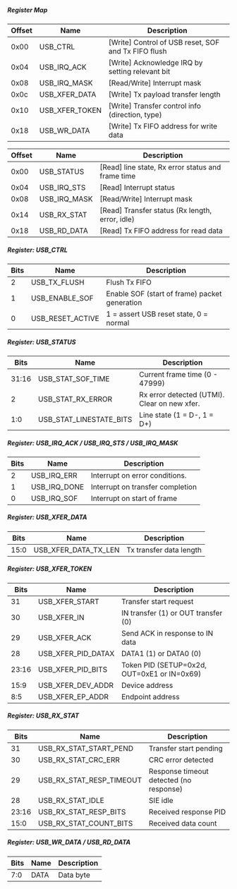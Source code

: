 ##### Register Map

| Offset | Name            | Description                                         |
| ------ | --------------- | --------------------------------------------------- |
| 0x00   | USB_CTRL        | [Write] Control of USB reset, SOF and Tx FIFO flush |
| 0x04   | USB_IRQ_ACK     | [Write] Acknowledge IRQ by setting relevant bit     |
| 0x08   | USB_IRQ_MASK    | [Read/Write] Interrupt mask                         |
| 0x0c   | USB_XFER_DATA   | [Write] Tx payload transfer length                  |
| 0x10   | USB_XFER_TOKEN  | [Write] Transfer control info (direction, type)     |
| 0x18   | USB_WR_DATA     | [Write] Tx FIFO address for write data              |

| Offset | Name            | Description                                         |
| ------ | --------------- | --------------------------------------------------- |
| 0x00   | USB_STATUS      | [Read] line state, Rx error status and frame time   |
| 0x04   | USB_IRQ_STS     | [Read] Interrupt status                             |
| 0x08   | USB_IRQ_MASK    | [Read/Write] Interrupt mask                         |
| 0x14   | USB_RX_STAT     | [Read] Transfer status (Rx length, error, idle)     |
| 0x18   | USB_RD_DATA     | [Read] Tx FIFO address for read data                |


##### Register: USB_CTRL

| Bits | Name                | Description                                      |
| ---- | ------------------- | ------------------------------------------------ |
| 2    | USB_TX_FLUSH        | Flush Tx FIFO                                    | 1'b0
| 1    | USB_ENABLE_SOF      | Enable SOF (start of frame) packet generation    | 1'b1
| 0    | USB_RESET_ACTIVE    | 1 = assert USB reset state, 0 = normal           | 1'b1 => 1'b0

##### Register: USB_STATUS

| Bits  | Name                    | Description                                 |
| ----- | ----------------------- | ------------------------------------------- |
| 31:16 | USB_STAT_SOF_TIME       | Current frame time (0 - 47999)              |
| 2     | USB_STAT_RX_ERROR       | Rx error detected (UTMI). Clear on new xfer.|
| 1:0   | USB_STAT_LINESTATE_BITS | Line state (1 = D-, 1 = D+)                 |

##### Register: USB_IRQ_ACK / USB_IRQ_STS / USB_IRQ_MASK

| Bits | Name           | Description                                           |
| ---- | -------------- | ----------------------------------------------------- |
| 2    | USB_IRQ_ERR    | Interrupt on error conditions.                        | 1'b0
| 1    | USB_IRQ_DONE   | Interrupt on transfer completion                      | 1'b0
| 0    | USB_IRQ_SOF    | Interrupt on start of frame                           | 1'b0

##### Register: USB_XFER_DATA

| Bits  | Name                    | Description                                 |
| ----- | ----------------------- | ------------------------------------------- |
| 15:0  | USB_XFER_DATA_TX_LEN    | Tx transfer data length                     | 16'd1024

##### Register: USB_XFER_TOKEN

| Bits  | Name               | Description                                      |
| ----- | ------------------ | ------------------------------------------------ |
| 31    | USB_XFER_START     | Transfer start request                           | 1'b1
| 30    | USB_XFER_IN        | IN transfer (1) or OUT transfer (0)              | 1'b0
| 29    | USB_XFER_ACK       | Send ACK in response to IN data                  | 1'b0
| 28    | USB_XFER_PID_DATAX | DATA1 (1) or DATA0 (0)                           | 1'b0
| 23:16 | USB_XFER_PID_BITS  | Token PID (SETUP=0x2d, OUT=0xE1 or IN=0x69)      | 8'he1
| 15:9  | USB_XFER_DEV_ADDR  | Device address                                   | 7'd100
| 8:5   | USB_XFER_EP_ADDR   | Endpoint address                                 | 4'b0

##### Register: USB_RX_STAT

| Bits  | Name                     | Description                                |
| ----- | ------------------------ | ------------------------------------------ |
| 31    | USB_RX_STAT_START_PEND   | Transfer start pending                     |
| 30    | USB_RX_STAT_CRC_ERR      | CRC error detected                         |
| 29    | USB_RX_STAT_RESP_TIMEOUT | Response timeout detected (no response)    |
| 28    | USB_RX_STAT_IDLE         | SIE idle                                   |
| 23:16 | USB_RX_STAT_RESP_BITS    | Received response PID                      |
| 15:0  | USB_RX_STAT_COUNT_BITS   | Received data count                        |

##### Register: USB_WR_DATA / USB_RD_DATA 

| Bits  | Name | Description                                                    |
| ----- | ---- | -------------------------------------------------------------- |
| 7:0   | DATA | Data byte                                                      | 32'h5a5a5a5a
